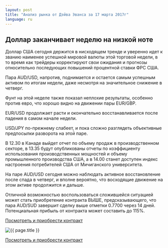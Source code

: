 ```yaml
---
layout: post
title: "Анализ рынка от Дэйва Эванса за 17 марта 2017г"
language: ru
---
```

## Доллар заканчивает неделю на низкой ноте

Доллар США сегодня держится в нисходящем тренде и уверенно идет к званию наименее успешной мировой валюты этой торговой недели, в то время как трейдеры корректируют свои ожидания и прогнозы относительно последующих повышений процентной ставки ФРС США.

Пара AUD/USD, напротив, поднимается и остается самым успешным активом по итогам недели, даже несмотря на значительное снижение в четверг. 

Фунт на этой неделе также показал неплохие результаты, особенно против евро, что хорошо видно на движении пары EUR/GBP.

EUR/USD продолжает расти и окончательно восстанавливается после падения в самом начале недели.

USD/JPY по-прежнему слабеет, и пока сложно разглядеть объективные предпосылки разворота на этой паре.


В 12.30 в Канаде выйдет отчет по объему продаж в производственном секторе, в 13.35 будут опубликованы отчеты по коэффициенту использования производственных мощностей и объему промышленного производства США, а в 14.00 станет доступен индекс настроения потребителей США от Мичиганского университета.


На паре AUD/USD сегодня можно наблюдать активное восстановление после спада в четверг, и вполне вероятно, что восходящие движение на этом активе продолжится и дальше.

Отличной возможностью воспользоваться сложившейся ситуацией может стать приобретение контракта ВЫШЕ, предсказывающего, что пара AUD/SUD завершит сделку выше отметки 0.7700 через 14 дней. Потенциальная прибыль от контракта может составить до 115%.

<a href="http://record.binary.com/_bivVDfg8lHux76XffYA0JmNd7ZgqdRLk/1/?market=forex&underlying=frxAUDUSD&formname=higherlower&duration_amount=14&duration_units=d&amount=10&amount_type=payout&expiry_type=duration&barrier=0.77&s=1&t=l-xQpckBSLXaXd3LviE5DZ0co5lt24DG" target="_blank">Посмотреть и приобрести контракт</a>

<img src="{{ site.url }}/images/ru-17-mar-17.png" alt="{{ page.title }}"  title="{{ page.title }}">

<a href="%LINK%%?https://www.binary.com/d/trade.cgi?market=forex&underlying=frxAUDUSD&formname=higherlower&duration_amount=14&duration_units=d&amount=10&amount_type=payout&expiry_type=duration&barrier=0.77&s=1&t=l-xQpckBSLXaXd3LviE5DZ0co5lt24DG" target="_blank">Посмотреть и приобрести контракт</a>